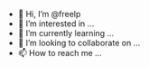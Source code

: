 - 👋 Hi, I’m @freelp
- 👀 I’m interested in ...
- 🌱 I’m currently learning ...
- 💞️ I’m looking to collaborate on ...
- 📫 How to reach me ...

<!---
freelp/freelp is a ✨ special ✨ repository because its `README.md` (this file) appears on your GitHub profile.
You can click the Preview link to take a look at your changes.
--->
